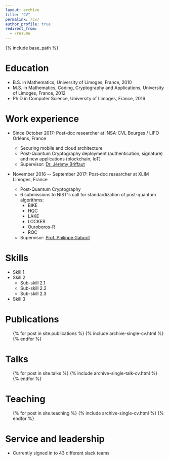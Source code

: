 ```yaml
---
layout: archive
title: "CV"
permalink: /cv/
author_profile: true
redirect_from:
  - /resume
---
```


{% include base_path %}

Education
======
* B.S. in Mathematics, University of Limoges, France, 2010
* M.S. in Mathematics, Coding, Cryptography and Applications, University of Limoges, France, 2012
* Ph.D in Computer Science, University of Limoges, France, 2016

Work experience
======
* Since October 2017: Post-doc researcher at INSA-CVL Bourges / LIFO Orléans, France
  * Securing mobile and cloud architecture
  * Post-Quantum Cryptography deployment (authentication, signature) and new applications (blockchain, IoT)
  * Supervisor: <a href="https://www.univ-orleans.fr/lifo/pageperso.php?lang=fr&id=63">Dr. Jérémy Briffaut</a>

* November 2016 -- September 2017: Post-doc researcher at XLIM Limoges, France
  * Post-Quantum Cryptography 
  * 6 submissions to NIST's call for standardization of post-quantum algorithms:
    * BIKE
    * HQC
    * LAKE
    * LOCKER
    * Ouroboros-R
    * RQC
  * Supervisor: <a href="http://www.unilim.fr/pages_perso/philippe.gaborit/">Prof. Philippe Gaborit</a>
  
Skills
======
* Skill 1
* Skill 2
  * Sub-skill 2.1
  * Sub-skill 2.2
  * Sub-skill 2.3
* Skill 3

Publications
======
  <ul>{% for post in site.publications %}
    {% include archive-single-cv.html %}
  {% endfor %}</ul>
  
Talks
======
  <ul>{% for post in site.talks %}
    {% include archive-single-talk-cv.html %}
  {% endfor %}</ul>
  
Teaching
======
  <ul>{% for post in site.teaching %}
    {% include archive-single-cv.html %}
  {% endfor %}</ul>
  
Service and leadership
======
* Currently signed in to 43 different slack teams
